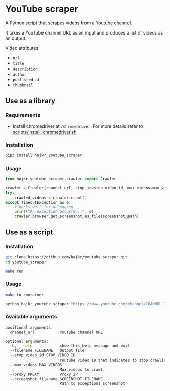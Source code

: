 # YouTube scraper

A Python script that scrapes videos from a Youtube channel.

It takes a YouTube channel URL as an input and produces a list of videos as an output.

Video attributes:
* `url`
* `title`
* `description`
* `author`
* `published_at`
* `thumbnail`

## Use as a library

### Requirements

* Install chromedriver at `/chromedriver`. For more details refer to [scripts/install_chromedriver.sh](scripts/install_chromedriver.sh)

### Installation

```bash
pip3 install hajkr_youtube_scraper
```

### Usage

```python
from hajkr_youtube_scraper.crawler import Crawler

crawler = Crawler(channel_url, stop_id=stop_video_id, max_videos=max_videos, proxy_ip=proxy)
try:
    crawled_videos = crawler.crawl()
except TimeoutException as e:
    # Works well for debugging
    print("An exception occurred: ", e)
    crawler.browser.get_screenshot_as_file(screenshot_path)
```

## Use as a script

### Installation

```bash
git clone https://github.com/hajkr/youtube-scraper.git
cd youtube_scraper

make run
```

### Usage

```bash
make to_container

python hajkr_youtube_scraper "https://www.youtube.com/channel/CHANNEL_ID"
```

### Available arguments

```bash
positional arguments:
  channel_url           Youtube channel URL

optional arguments:
  -h, --help            show this help message and exit
  --filename FILENAME   Output file
  --stop_video_id STOP_VIDEO_ID
                        Youtube video ID that indicates to stop crawling
  --max_videos MAX_VIDEOS
                        Max videos to crawl
  --proxy PROXY         Proxy IP
  --screenshot_filename SCREENSHOT_FILENAME
                        Path to exceptions screenshot
```
